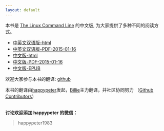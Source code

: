 ```yaml
---
layout: default
---
```

本书是 [The Linux Command Line](http://linuxcommand.org/) 的中文版,
为大家提供了多种不同的阅读方式。

* [中英文双语版-html](book)
* [中英文双语版-PDF-2015-01-16](http://pan.baidu.com/s/1pJ4zcVL)
* [中文版-html](book/zh)
* [中文版-PDF-2015-01-16](http://pan.baidu.com/s/1pJzFvjP)
* [中文版-EPUB](http://billie66.gitbooks.io/tlcl-cn/)

欢迎大家参与本书的翻译: [github](https://github.com/billie66/TLCL)

<p>
本书的翻译由<a href="http://haoduoshipin.com/about/">happypeter</a>发起，<a href="http://github.com/billie66">Billie</a>主力翻译，并社区协同努力
（<a href="https://github.com/billie66/TLCL/graphs/contributors">Github Contributors</a>）
</p>

<p><br /><b>讨论欢迎添加 happypeter 的微信：</b></p>

<blockquote>
<p>happypeter1983</p>
</blockquote>
